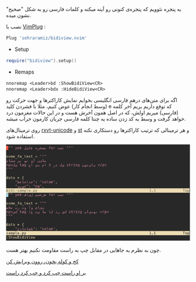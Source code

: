 <p dir="rtl">

یه پنجره‌ نئوویم که پنجره‌ی کنونی رو آینه میکنه و کلمات فارسی رو به شکل "صحیح" نشون میده.

نصب با [VimPlug](https://github.com/junegunn/vim-plug) :

```lua
Plug 'sehraramiz/bidiview.nvim'
```

- Setup
```lua
require("bidiview").setup()
```

- Remaps
```
nnoremap <Leader>bd :ShowBidiView<CR>
nnoremap <Leader>bdx :HideBidiView<CR>
```

اگه برای متن‌های درهم فارسی انگلیسی بخوایم نمایش کاراکتر‌ها و جهت حرکت رو (وسط انجام کار) عوض کنیم، مثلا با فشردن کلید e که توقع داریم بریم آخر کلمه (فارسی) میریم اولش، که در اصل همون آخرش هست و در این حالات مغزمون درد خواهد گرفت و وسط یه کد زدن ساده یه چنتا کلمه فارسی جریان کارمون خراب میشه.

روی ترمینال‌های [rxvt-unicode](http://software.schmorp.de/pkg/rxvt-unicode.html) و [st](https://st.suckless.org/) و هر ترمینالی که ترتیب کاراکترها رو دستکاری نکنه استفاده شود.

![bidiview](./bidiview.gif)

چون به نظرم  یه جاهایی در مقابل چپ به راست مقاومت نکنیم بهتر هست.

[کج و کوله بخون، روون ویرایش کن](http://sehraramiz2.ir/ltr.html)

[بر او راست چپ کرد و چپ کرد راست](http://sehraramiz2.ir/bidiview.html)

</p>
